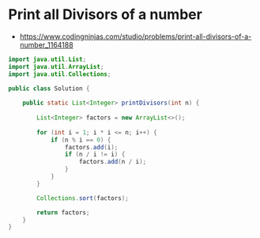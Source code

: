 # Print all Divisors of a number

- https://www.codingninjas.com/studio/problems/print-all-divisors-of-a-number_1164188

```java
import java.util.List;
import java.util.ArrayList;
import java.util.Collections;

public class Solution {
    
    public static List<Integer> printDivisors(int n) {
        
        List<Integer> factors = new ArrayList<>();
        
        for (int i = 1; i * i <= n; i++) {
            if (n % i == 0) {
                factors.add(i);
                if (n / i != i) {
                    factors.add(n / i);
                }
            }
        }

        Collections.sort(factors);

        return factors;
    }
}
```
